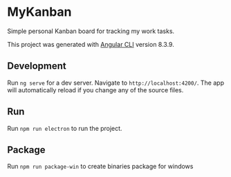 # MyKanban

Simple personal Kanban board for tracking my work tasks.


This project was generated with [Angular CLI](https://github.com/angular/angular-cli) version 8.3.9.

## Development

Run `ng serve` for a dev server. Navigate to `http://localhost:4200/`. The app will automatically reload if you change any of the source files.

## Run

Run `npm run electron` to run the project.

## Package

Run `npm run package-win` to create binaries package for windows

